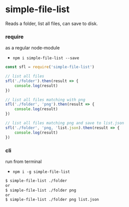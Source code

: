 # simple-file-list
Reads a folder, list all files, can save to disk.


### **require**
as a regular node-module

* ```npm i simple-file-list --save```

```js
const sfl = require('simple-file-list')

// list all files
sfl('./folder').then(result => {
	console.log(result)
})

// list all files matching with png
sfl('./folder', 'png').then(result => {
	console.log(result)
})

// list all files matching png and save to list.json
sfl('./folder', 'png, 'list.json).then(result => {
	console.log(result)
})

```



### **cli**
run from terminal

* ```npm i -g simple-file-list```

```bash
$ simple-file-list ./folder
or
$ simple-file-list ./folder png
or
$ simple-file-list ./folder png list.json
```
